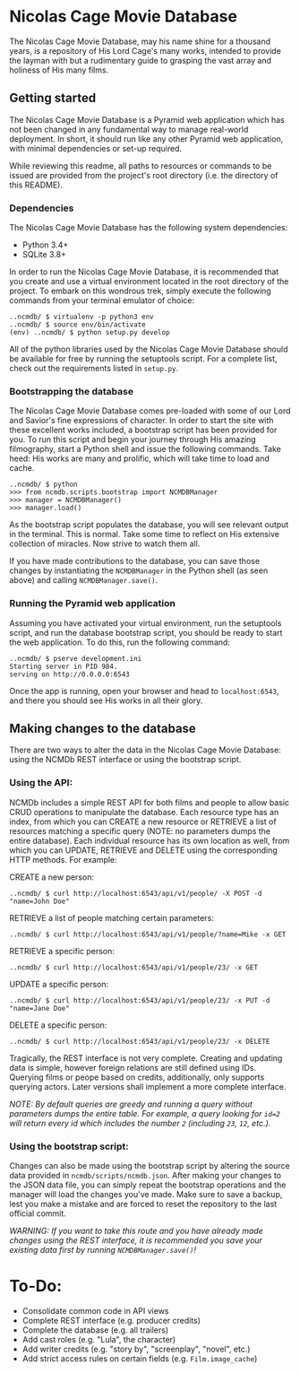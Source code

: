 # Nicolas Cage Movie Database

The Nicolas Cage Movie Database, may his name shine for a thousand years, is
a repository of His Lord Cage's many works, intended to provide the layman with
but a rudimentary guide to grasping the vast array and holiness of His many
films.

## Getting started

The Nicolas Cage Movie Database is a Pyramid web application which has not been
changed in any fundamental way to manage real-world deployment. In short, it
should run like any other Pyramid web application, with minimal dependencies
or set-up required.

While reviewing this readme, all paths to resources or commands to be issued
are provided from the project's root directory (i.e. the directory of this
README).

### Dependencies

The Nicolas Cage Movie Database has the following system dependencies:

* Python 3.4+
* SQLite 3.8+

In order to run the Nicolas Cage Movie Database, it is recommended that you
create and use a virtual environment located in the root directory of the
project. To embark on this wondrous trek, simply execute the following commands
from your terminal emulator of choice:

```
..ncmdb/ $ virtualenv -p python3 env
..ncmdb/ $ source env/bin/activate
(env) ..ncmdb/ $ python setup.py develop
```

All of the python libraries used by the Nicolas Cage Movie Database should be
available for free by running the setuptools script. For a complete list, check
out the requirements listed in `setup.py`.

### Bootstrapping the database
 
The Nicolas Cage Movie Database comes pre-loaded with some of our Lord and
Savior's fine expressions of character. In order to start the site with these
excellent works included, a bootstrap script has been provided for you. To run
this script and begin your journey through His amazing filmography, start a
Python shell and issue the following commands. Take heed: His works are many
and prolific, which will take time to load and cache.

```
..ncmdb/ $ python
>>> from ncmdb.scripts.bootstrap import NCMDBManager
>>> manager = NCMDBManager()
>>> manager.load()
```

As the bootstrap script populates the database, you will see relevant output in
the terminal. This is normal. Take some time to reflect on His extensive
collection of miracles. Now strive to watch them all.

If you have made contributions to the database, you can save those changes by
instantiating the `NCMDBManager` in the Python shell (as seen above) and calling
`NCMDBManager.save()`.

### Running the Pyramid web application

Assuming you have activated your virtual environment, run the setuptools script,
and run the database bootstrap script, you should be ready to start the web
application. To do this, run the following command:

```
..ncmdb/ $ pserve development.ini
Starting server in PID 984.
serving on http://0.0.0.0:6543
```

Once the app is running, open your browser and head to `localhost:6543`, and
there you should see His works in all their glory.

## Making changes to the database

There are two ways to alter the data in the Nicolas Cage Movie Database: using
the NCMDb REST interface or using the bootstrap script.

### Using the API:

NCMDb includes a simple REST API for both films and people to allow basic CRUD
operations to manipulate the database. Each resource type has an index, from
which you can CREATE a new resource or RETRIEVE a list of resources matching a
specific query (NOTE: no parameters dumps the entire database). Each individual
resource has its own location as well, from which you can UPDATE, RETRIEVE and
DELETE using the corresponding HTTP methods. For example:

CREATE a new person:
```
..ncmdb/ $ curl http://localhost:6543/api/v1/people/ -X POST -d "name=John Doe"
```

RETRIEVE a list of people matching certain parameters:
```
..ncmdb/ $ curl http://localhost:6543/api/v1/people/?name=Mike -x GET
```

RETRIEVE a specific person:
```
..ncmdb/ $ curl http://localhost:6543/api/v1/people/23/ -x GET
```

UPDATE a specific person:
```
..ncmdb/ $ curl http://localhost:6543/api/v1/people/23/ -x PUT -d "name=Jane Doe"
```

DELETE a specific person:
```
..ncmdb/ $ curl http://localhost:6543/api/v1/people/23/ -x DELETE
```

Tragically, the REST interface is not very complete. Creating and updating
data is simple, however foreign relations are still defined using IDs. Querying
films or peope based on credits, additionally, only supports querying actors.
Later versions shall implement a more complete interface.

*NOTE: By default queries are greedy and running a query without parameters
dumps the entire table. For example, a query looking for `id=2` will return
every id which includes the number `2` (including `23`, `12`, etc.).*

### Using the bootstrap script:

Changes can also be made using the bootstrap script by altering the source data
provided in `ncmdb/scripts/ncmdb.json`. After making your changes to the JSON
data file, you can simply repeat the bootstrap operations and the manager will
load the changes you've made. Make sure to save a backup, lest you make a
mistake and are forced to reset the repository to the last official commit.

*WARNING: If you want to take this route and you have already made changes using
the REST interface, it is recommended you save your existing data first by
running `NCMDBManager.save()`!*

# To-Do:

  * Consolidate common code in API views
  * Complete REST interface (e.g. producer credits)
  * Complete the database (e.g. all trailers)
  * Add cast roles (e.g. "Lula", the character)
  * Add writer credits (e.g. "story by", "screenplay", "novel", etc.)
  * Add strict access rules on certain fields (e.g. `Film.image_cache`)
